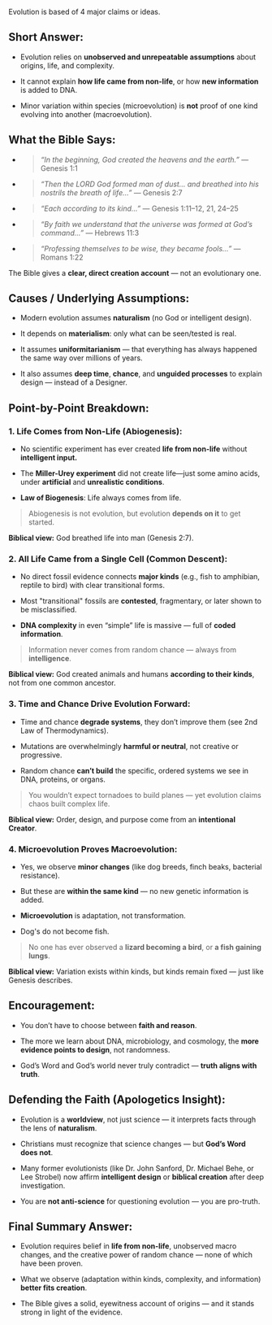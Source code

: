 Evolution is based of 4 major claims or ideas.
## Short Answer:

- Evolution relies on **unobserved and unrepeatable assumptions** about origins, life, and complexity.
    
- It cannot explain **how life came from non-life**, or how **new information** is added to DNA.
    
- Minor variation within species (microevolution) is **not** proof of one kind evolving into another (macroevolution).

## What the Bible Says:

- > _“In the beginning, God created the heavens and the earth.”_ — Genesis 1:1
    
- > _“Then the LORD God formed man of dust… and breathed into his nostrils the breath of life…”_ — Genesis 2:7
    
- > _“Each according to its kind…”_ — Genesis 1:11–12, 21, 24–25
    
- > _“By faith we understand that the universe was formed at God’s command…”_ — Hebrews 11:3
    
- > _“Professing themselves to be wise, they became fools…”_ — Romans 1:22
    

The Bible gives a **clear, direct creation account** — not an evolutionary one.

## Causes / Underlying Assumptions:

- Modern evolution assumes **naturalism** (no God or intelligent design).
    
- It depends on **materialism**: only what can be seen/tested is real.
    
- It assumes **uniformitarianism** — that everything has always happened the same way over millions of years.
    
- It also assumes **deep time**, **chance**, and **unguided processes** to explain design — instead of a Designer.

## Point-by-Point Breakdown:

### 1. **Life Comes from Non-Life (Abiogenesis):**

- No scientific experiment has ever created **life from non-life** without **intelligent input.**
    
- The **Miller-Urey experiment** did not create life—just some amino acids, under **artificial** and **unrealistic conditions**.
    
- **Law of Biogenesis**: Life always comes from life.
    

> Abiogenesis is not evolution, but evolution **depends on it** to get started.

**Biblical view:** God breathed life into man (Genesis 2:7).

### 2. **All Life Came from a Single Cell (Common Descent):**

- No direct fossil evidence connects **major kinds** (e.g., fish to amphibian, reptile to bird) with clear transitional forms.
    
- Most "transitional" fossils are **contested**, fragmentary, or later shown to be misclassified.
    
- **DNA complexity** in even “simple” life is massive — full of **coded information**.
    

> Information never comes from random chance — always from **intelligence**.

**Biblical view:** God created animals and humans **according to their kinds**, not from one common ancestor.

### 3. **Time and Chance Drive Evolution Forward:**

- Time and chance **degrade systems**, they don’t improve them (see 2nd Law of Thermodynamics).
    
- Mutations are overwhelmingly **harmful or neutral**, not creative or progressive.
    
- Random chance **can’t build** the specific, ordered systems we see in DNA, proteins, or organs.
    

> You wouldn’t expect tornadoes to build planes — yet evolution claims chaos built complex life.

**Biblical view:** Order, design, and purpose come from an **intentional Creator**.

### 4. **Microevolution Proves Macroevolution:**

- Yes, we observe **minor changes** (like dog breeds, finch beaks, bacterial resistance).
    
- But these are **within the same kind** — no new genetic information is added.
    
- **Microevolution** is adaptation, not transformation.

- Dog's do not become fish.

> No one has ever observed a **lizard becoming a bird**, or **a fish gaining lungs**.

**Biblical view:** Variation exists within kinds, but kinds remain fixed — just like Genesis describes.

## Encouragement:

- You don’t have to choose between **faith and reason**.
    
- The more we learn about DNA, microbiology, and cosmology, the **more evidence points to design**, not randomness.
    
- God’s Word and God’s world never truly contradict — **truth aligns with truth**.

## Defending the Faith (Apologetics Insight):

- Evolution is a **worldview**, not just science — it interprets facts through the lens of **naturalism**.
    
- Christians must recognize that science changes — but **God’s Word does not**.
    
- Many former evolutionists (like Dr. John Sanford, Dr. Michael Behe, or Lee Strobel) now affirm **intelligent design** or **biblical creation** after deep investigation.
    
- You are **not anti-science** for questioning evolution — you are pro-truth.

## Final Summary Answer:

- Evolution requires belief in **life from non-life**, unobserved macro changes, and the creative power of random chance — none of which have been proven.
    
- What we observe (adaptation within kinds, complexity, and information) **better fits creation**.
    
- The Bible gives a solid, eyewitness account of origins — and it stands strong in light of the evidence.